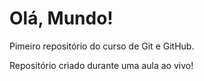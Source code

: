 # Olá, Mundo!
 Pimeiro repositório do curso de Git e GitHub.

 Repositório criado durante uma aula ao vivo!
